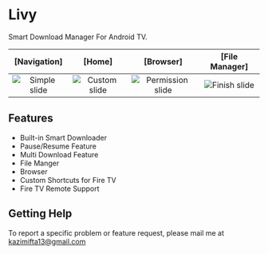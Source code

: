 # Livy
Smart Download Manager For Android TV.

| [Navigation] | [Home] | [Browser] | [File Manager]
|:-:|:-:|:-:|:-:|
| ![Simple slide] | ![Custom slide] | ![Permission slide] | ![Finish slide] |

## Features
  - Built-in Smart Downloader
  - Pause/Resume Feature
  - Multi Download Feature
  - File Manger
  - Browser
  - Custom Shortcuts for Fire TV
  - Fire TV Remote Support

 
## Getting Help


To report a specific problem or feature request, please mail me at kazimifta13@gmail.com

[Simple slide]: <https://github.com/kazi-mifta/Livy-TvDownlonder/tree/master/images/navigation.png>
[Custom slide]: <https://github.com/kazi-mifta/Livy-TvDownlonder/tree/master/images/home.png>
[Permission slide]: <https://github.com/kazi-mifta/Livy-TvDownlonder/tree/master/images/browser.png>
[Finish slide]: <https://github.com/kazi-mifta/Livy-TvDownlonder/tree/master/images/file_manager.png>